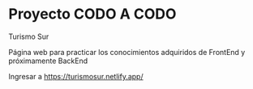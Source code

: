 # Proyecto CODO A CODO
Turismo Sur

Página web para practicar los conocimientos adquiridos de FrontEnd y próximamente BackEnd

Ingresar a https://turismosur.netlify.app/

